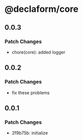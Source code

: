 # @declaform/core

## 0.0.3

### Patch Changes

- chore(core): added logger

## 0.0.2

### Patch Changes

- fix these problems

## 0.0.1

### Patch Changes

- 2f9b75b: initialize
